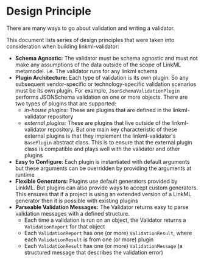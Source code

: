 # Design Principle

There are many ways to go about validation and writing a validator.

This document lists series of design principles that were taken into consideration
when building linkml-validator:

- **Schema Agnostic:** The validator must be schema agnostic and must not make any assumptions of the data outside of the scope of LinkML metamodel. i.e. The validator runs for any linkml schema
- **Plugin Architecture:** Each type of validation is its own plugin. So any subsequent vendor-specific or technology-specific validation scenarios must be its own plugin. For example, `JsonSchemaValidationPlugin` performs JSONSchema validation on one or more objects. There are two types of plugins that are supported:
    - *in-house plugins:* These are plugins that are defined in the linkml-validator repository
    - *external plugins:* These are plugins that live outside of the linkml-validator repository. But one main key characteristic of these external plugins is that they implement the linkml-validator's `BasePlugin` abstract class. This is to ensure that the external plugin class is compatible and plays well with the validator and other plugins
- **Easy to Configure**: Each plugin is instantiated with default arguments but these arguments can be overridden by providing the arguments at runtime
- **Flexible Generators:** Plugins use default generators provided by LinkML. But plugins can also provide ways to accept custom generators. This ensures that if a project is using an extended version of a LinkML generator then it is possible with existing plugins
- **Parseable Validation Messages:** The Validator returns easy to parse validation messages with a defined structure.
    - Each time a validation is run on an object, the Validator returns a `ValidationReport` for that object
    - Each `ValidationReport` has one (or more) `ValidationResult`, where each `ValidationResult` is from one (or more) plugin
    - Each `ValidationResult` has one (or more) `ValidationMessage` (a structured message that describes the validation error)
